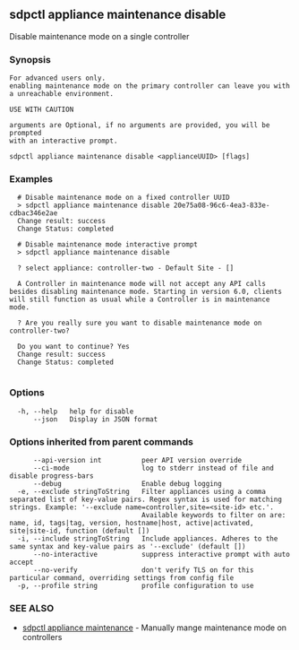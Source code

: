 ## sdpctl appliance maintenance disable

Disable maintenance mode on a single controller

### Synopsis


    For advanced users only.
    enabling maintenance mode on the primary controller can leave you with a unreachable environment.

    USE WITH CAUTION

    arguments are Optional, if no arguments are provided, you will be prompted
    with an interactive prompt.
    

```
sdpctl appliance maintenance disable <applianceUUID> [flags]
```

### Examples

```
  # Disable maintenance mode on a fixed controller UUID
  > sdpctl appliance maintenance disable 20e75a08-96c6-4ea3-833e-cdbac346e2ae
  Change result: success
  Change Status: completed

  # Disable maintenance mode interactive prompt
  > sdpctl appliance maintenance disable
  
  ? select appliance: controller-two - Default Site - []
  
  A Controller in maintenance mode will not accept any API calls besides disabling maintenance mode. Starting in version 6.0, clients will still function as usual while a Controller is in maintenance mode.
  
  ? Are you really sure you want to disable maintenance mode on controller-two?
  
  Do you want to continue? Yes
  Change result: success
  Change Status: completed
                  
```

### Options

```
  -h, --help   help for disable
      --json   Display in JSON format
```

### Options inherited from parent commands

```
      --api-version int          peer API version override
      --ci-mode                  log to stderr instead of file and disable progress-bars
      --debug                    Enable debug logging
  -e, --exclude stringToString   Filter appliances using a comma separated list of key-value pairs. Regex syntax is used for matching strings. Example: '--exclude name=controller,site=<site-id> etc.'.
                                 Available keywords to filter on are: name, id, tags|tag, version, hostname|host, active|activated, site|site-id, function (default [])
  -i, --include stringToString   Include appliances. Adheres to the same syntax and key-value pairs as '--exclude' (default [])
      --no-interactive           suppress interactive prompt with auto accept
      --no-verify                don't verify TLS on for this particular command, overriding settings from config file
  -p, --profile string           profile configuration to use
```

### SEE ALSO

* [sdpctl appliance maintenance](sdpctl_appliance_maintenance.md)	 - Manually mange maintenance mode on controllers

